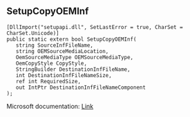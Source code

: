 ## SetupCopyOEMInf

```
[DllImport("setupapi.dll", SetLastError = true, CharSet = CharSet.Unicode)]
public static extern bool SetupCopyOEMInf(
   string SourceInfFileName,
   string OEMSourceMediaLocation,
   OemSourceMediaType OEMSourceMediaType,
   OemCopyStyle CopyStyle,
   StringBuilder DestinationInfFileName,
   int DestinationInfFileNameSize,
   ref int RequiredSize,
   out IntPtr DestinationInfFileNameComponent
);
```

Microsoft documentation: [Link](https://docs.microsoft.com/en-us/windows/win32/api/setupapi/nf-setupapi-setupcopyoeminfw)

